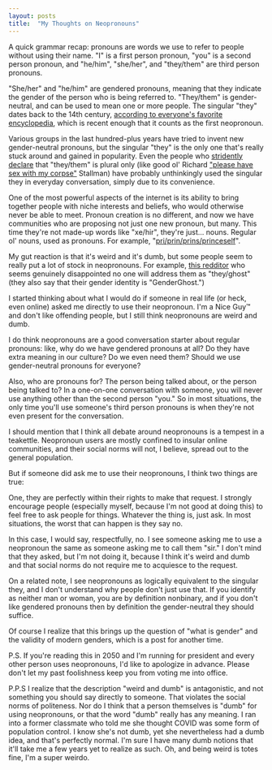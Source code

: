 ```yaml
---
layout: posts
title:  "My Thoughts on Neopronouns"
---
```


A quick grammar recap: pronouns are words we use to refer to people without using their name. "I" is a first person pronoun, "you" is a second person pronoun, and "he/him", "she/her", and "they/them" are third person pronouns. 

"She/her" and "he/him" are gendered pronouns, meaning that they indicate the gender of the person who is being referred to. "They/them" is gender-neutral, and can be used to mean one or more people. The singular "they" dates back to the 14th century, [according to everyone's favorite encyclopedia](https://en.wikipedia.org/wiki/Singular_they), which is recent enough that it counts as the first neopronoun. 

Various groups in the last hundred-plus years have tried to invent new gender-neutral pronouns, but the singular "they" is the only one that's really stuck around and gained in popularity. Even the people who [stridently declare](https://stallman.org/articles/genderless-pronouns.html) that "they/them" is plural only (like good ol' Richard ["please have sex with my corpse"](https://stallman.org/archives/2003-may-aug.html) Stallman) have probably unthinkingly used the singular they in everyday conversation, simply due to its convenience. 

One of the most powerful aspects of the internet is its ability to bring together people with niche interests and beliefs, who would otherwise never be able to meet. Pronoun creation is no different, and now we have communities who are proposing not just one new pronoun, but many. This time they're not made-up words like "xe/hir", they're just… nouns. Regular ol' nouns, used as pronouns. For example, "[pri/prin/prins/princeself](https://www.irishtimes.com/life-and-style/people/what-s-playful-what-s-deeply-meaningful-and-what-s-being-mean-a-guide-to-neopronouns-1.4539471)". 

My gut reaction is that it's weird and it's dumb, but some people seem to really put a lot of stock in neopronouns. For example, [this redditor](https://www.reddit.com/r/ennnnnnnnnnnnbbbbbby/comments/qah22t/not_a_big_deal_but_still/) who seems genuinely disappointed no one will address them as "they/ghost" (they also say that their gender identity is "GenderGhost.")

I started thinking about what I would do if someone in real life (or heck, even online) asked me directly to use their neopronoun. I'm a Nice Guy™ and don't like offending people, but I still think neopronouns are weird and dumb.

I do think neopronouns are a good conversation starter about regular pronouns: like, why do we have gendered pronouns at all? Do they have extra meaning in our culture? Do we even need them? Should we use gender-neutral pronouns for everyone?

Also, who are pronouns for? The person being talked about, or the person being talked to? In a one-on-one conversation with someone, you will never use anything other than the second person "you." So in most situations, the only time you'll use someone's third person pronouns is when they're not even present for the conversation. 

I should mention that I think all debate around neopronouns is a tempest in a teakettle. Neopronoun users are mostly confined to insular online communities, and their social norms will not, I believe, spread out to the general population.

But if someone did ask me to use their neopronouns, I think two things are true:

One, they are perfectly within their rights to make that request. I strongly encourage people (especially myself, because I'm not good at doing this) to feel free to ask people for things. Whatever the thing is, just ask. In most situations, the worst that can happen is they say no.

In this case, I would say, respectfully, no. I see someone asking me to use a neopronoun the same as someone asking me to call them "sir." I don't mind that they asked, but I'm not doing it, because I think it's weird and dumb and that social norms do not require me to acquiesce to the request. 

On a related note, I see neopronouns as logically equivalent to the singular they, and I don't understand why people don't just use that. If you identify as neither man or woman, you are by definition nonbinary, and if you don't like gendered pronouns then by definition the gender-neutral they should suffice.

Of course I realize that this brings up the question of "what is gender" and the validity of modern genders, which is a post for another time. 

P.S. If you're reading this in 2050 and I'm running for president and every other person uses neopronouns, I'd like to apologize in advance. Please don't let my past foolishness keep you from voting me into office.

P.P.S I realize that the description "weird and dumb" is antagonistic, and not something you should say directly to someone. That violates the social norms of politeness. Nor do I think that a person themselves is "dumb" for using neopronouns, or that the word "dumb" really has any meaning. I ran into a former classmate who told me she thought COVID was some form of population control. I know she's not dumb, yet she nevertheless had a dumb idea, and that's perfectly normal. I'm sure I have many dumb notions that it'll take me a few years yet to realize as such. Oh, and being weird is totes fine, I'm a super weirdo. 
